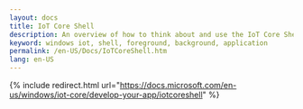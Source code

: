 ```yaml
---
layout: docs
title: IoT Core Shell
description: An overview of how to think about and use the IoT Core Shell
keyword: windows iot, shell, foreground, background, application
permalink: /en-US/Docs/IoTCoreShell.htm
lang: en-US
---
```

{% include redirect.html url="https://docs.microsoft.com/en-us/windows/iot-core/develop-your-app/iotcoreshell" %}
